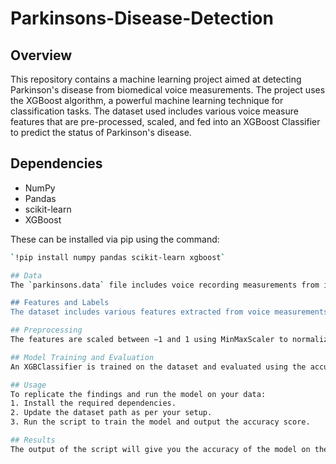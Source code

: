 # Parkinsons-Disease-Detection

## Overview
This repository contains a machine learning project aimed at detecting Parkinson's disease from biomedical voice measurements. The project uses the XGBoost algorithm, a powerful machine learning technique for classification tasks. The dataset used includes various voice measure features that are pre-processed, scaled, and fed into an XGBoost Classifier to predict the status of Parkinson's disease.

## Dependencies
- NumPy
- Pandas
- scikit-learn
- XGBoost

These can be installed via pip using the command:
```bash
`!pip install numpy pandas scikit-learn xgboost`

## Data
The `parkinsons.data` file includes voice recording measurements from individuals, with each record labeled as having Parkinson's disease or not. Features cover various aspects of voice frequency and amplitude, along with other complex features like harmonic ratios and dynamic complexity.

## Features and Labels
The dataset includes various features extracted from voice measurements, with the 'status' column being the label indicating the presence of Parkinson's disease.

## Preprocessing
The features are scaled between −1 and 1 using MinMaxScaler to normalize the data for optimal performance of the classifier.

## Model Training and Evaluation
An XGBClassifier is trained on the dataset and evaluated using the accuracy metric to determine the effectiveness of the model.

## Usage
To replicate the findings and run the model on your data:
1. Install the required dependencies.
2. Update the dataset path as per your setup.
3. Run the script to train the model and output the accuracy score.

## Results
The output of the script will give you the accuracy of the model on the test set, which indicates how well the model predicts Parkinson's disease.
